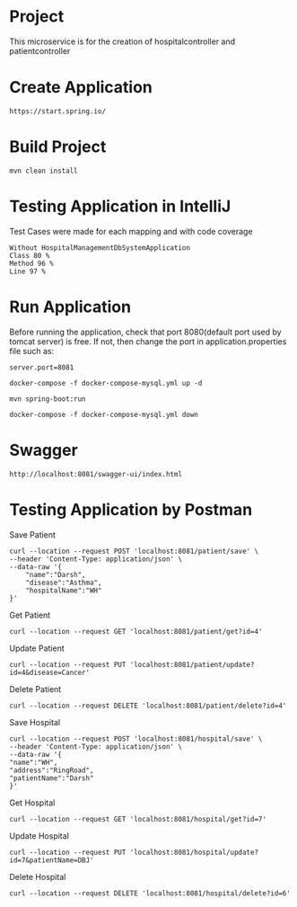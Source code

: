 # Project
This microservice is for the creation of hospitalcontroller and patientcontroller

# Create Application
```
https://start.spring.io/
```
# Build Project
```
mvn clean install
```
# Testing Application in IntelliJ
Test Cases were made for each mapping and with code coverage
``` 
Without HospitalManagementDbSystemApplication
Class 80 %
Method 96 %
Line 97 %
```
# Run Application
Before running the application, check that port 8080(default port used by tomcat server) is free. If not, then change the port in application.properties file such as:
```
server.port=8081
```

```
docker-compose -f docker-compose-mysql.yml up -d

mvn spring-boot:run

docker-compose -f docker-compose-mysql.yml down
```
# Swagger
```
http://localhost:8081/swagger-ui/index.html
```
# Testing Application by Postman

Save Patient
```
curl --location --request POST 'localhost:8081/patient/save' \
--header 'Content-Type: application/json' \
--data-raw '{
    "name":"Darsh",
    "disease":"Asthma",
    "hospitalName":"WH"
}'
```

Get Patient
```
curl --location --request GET 'localhost:8081/patient/get?id=4'
```

Update Patient
```
curl --location --request PUT 'localhost:8081/patient/update?id=4&disease=Cancer'
```

Delete Patient
```
curl --location --request DELETE 'localhost:8081/patient/delete?id=4'
```

Save Hospital
```
curl --location --request POST 'localhost:8081/hospital/save' \
--header 'Content-Type: application/json' \
--data-raw '{
"name":"WH",
"address":"RingRoad",
"patientName":"Darsh"
}'
```

Get Hospital
```
curl --location --request GET 'localhost:8081/hospital/get?id=7'
```

Update Hospital
```
curl --location --request PUT 'localhost:8081/hospital/update?id=7&patientName=DBJ'
```

Delete Hospital
```
curl --location --request DELETE 'localhost:8081/hospital/delete?id=6'
```